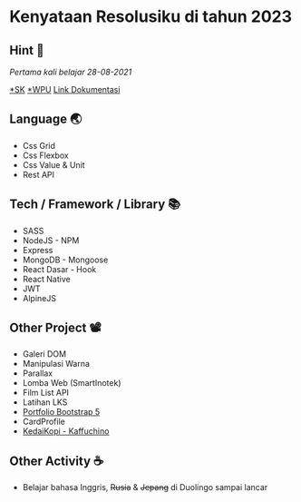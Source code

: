# Kenyataan Resolusiku di tahun 2023

## Hint :pencil: 
_Pertama kali belajar 28-08-2021_

[*SK](https://www.youtube.com/@SekolahKoding) [*WPU](https://www.youtube.com/@sandhikagalihWPU)
[Link Dokumentasi](https://drive.google.com/drive/folders/1wqNH7Ca2zpfF0E0wUCM8i_I7TBvOiqoF?usp=sharing)

## Language :earth_asia:
- Css Grid
- Css Flexbox
- Css Value & Unit
- Rest API



## Tech / Framework / Library :books:
- SASS
- NodeJS - NPM 
- Express
- MongoDB - Mongoose
- React Dasar - Hook 
- React Native
- JWT
- AlpineJS


## Other Project :film_projector:
- Galeri DOM
- Manipulasi Warna
- Parallax
- Lomba Web (SmartInotek)
- Film List API
- Latihan LKS
- [Portfolio Bootstrap 5](https://kevinmaulanaatmaja.github.io)
- CardProfile
- [KedaiKopi - Kaffuchino](https://kaffuchino.vercel.app)

## Other Activity :coffee:
- Belajar bahasa Inggris, ~~Rusia~~ & ~~Jepang~~ di Duolingo sampai lancar